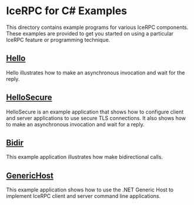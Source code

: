 # IceRPC for C# Examples

This directory contains example programs for various IceRPC components. These examples are provided to get you started
on using a particular IceRPC feature or programming technique.

## [Hello](./Hello/)

Hello illustrates how to make an asynchronous invocation and wait for the reply.

## [HelloSecure](./HelloSecure/)

HelloSecure is an example application that shows how to configure client and server applications to use secure TLS
connections. It also shows how to make an asynchronous invocation and wait for a reply.
## [Bidir](./Bidir/)

This example application illustrates how make bidirectional calls.

## [GenericHost](./GenericHost/)

This example application shows how to use the .NET Generic Host to implement IceRPC client and server command line
applications.
